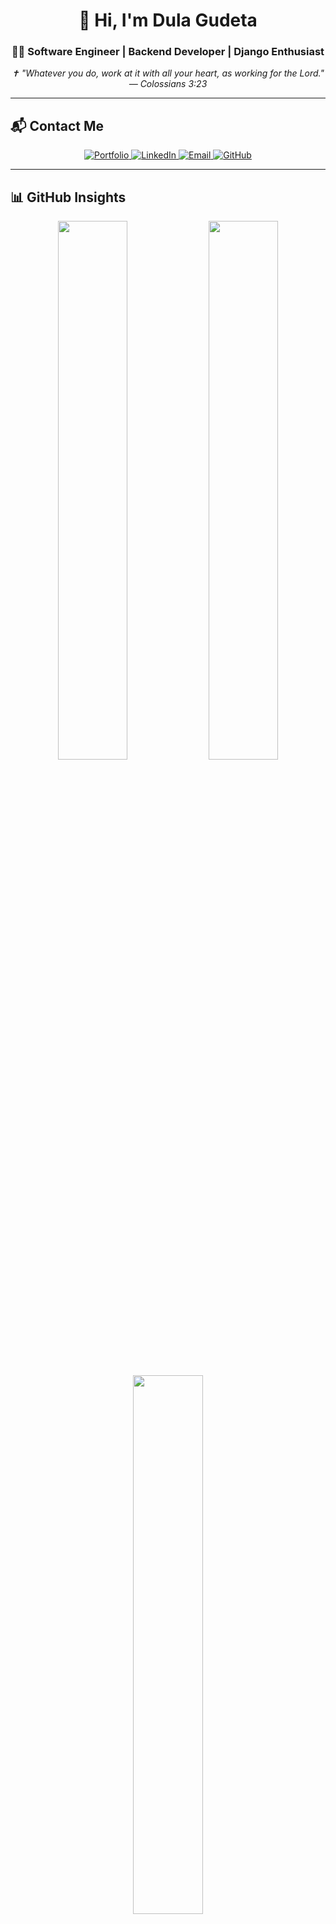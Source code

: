 <h1 align="center">👋 Hi, I'm Dula Gudeta</h1>
<h3 align="center">🧑‍💻 Software Engineer | Backend Developer | Django Enthusiast</h3>

<p align="center">
  <em>✝️ "Whatever you do, work at it with all your heart, as working for the Lord." — Colossians 3:23</em>
</p>

---

## 📬 Contact Me

<p align="center">
  <a href="https://dulagudeta.netlify.app" target="_blank">
    <img src="https://img.shields.io/badge/Portfolio-black?style=for-the-badge&logo=About.me&logoColor=white" alt="Portfolio"/>
  </a>
  <a href="https://www.linkedin.com/in/dula-gudeta-6057232b6" target="_blank">
    <img src="https://img.shields.io/badge/LinkedIn-0077B5?style=for-the-badge&logo=linkedin&logoColor=white" alt="LinkedIn"/>
  </a>
  <a href="mailto:dulagudeta22@gmail.com" target="_blank">
    <img src="https://img.shields.io/badge/Email-D14836?style=for-the-badge&logo=gmail&logoColor=white" alt="Email"/>
  </a>
  <a href="https://github.com/dulagudeta" target="_blank">
    <img src="https://img.shields.io/badge/GitHub-181717?style=for-the-badge&logo=github&logoColor=white" alt="GitHub"/>
  </a>
</p>

---

## 📊 GitHub Insights

<p align="center">
  <img src="https://github-readme-stats.vercel.app/api?username=dulagudeta&show_icons=true&theme=radical&count_private=true&hide_border=true" width="47%"/>
  <img src="https://github-readme-streak-stats.herokuapp.com?user=dulagudeta&theme=radical&hide_border=true" width="47%"/>
</p>

<p align="center">
  <img src="https://github-readme-stats.vercel.app/api/top-langs/?username=dulagudeta&layout=compact&theme=radical&hide_border=true&langs_count=6" width="47%" />
</p>

---

## 🏆 GitHub Trophies

<p align="center">
  <img src="https://github-profile-trophy.vercel.app/?username=dulagudeta&theme=darkhub&column=6&margin-w=10&margin-h=10" />
</p>

---

## 📈 Contribution Graph

<p align="center">
  <img src="https://github-readme-activity-graph.cyclic.app/graph?username=dulagudeta&theme=react-dark&hide_border=true&radius=8" />
</p>

---

## ⏱️ Wakatime Coding Stats (Optional)

<p align="center">
  <img src="https://github-readme-stats.vercel.app/api/wakatime?username=dulagudeta&theme=radical&hide_border=true" />
</p>

---

<p align="center">
  <img src="https://komarev.com/ghpvc/?username=dulagudeta&label=Profile%20views&color=blueviolet&style=flat" alt="Profile Views" />
</p>

---

## 🙏 Worship While Coding

- 🎧 [*Christian Lo-Fi – Beats to Pray/Code To*](https://youtu.be/6cVHKr13tQg?si=6SU7f2DN7zuE_RoH)  
- 📖 [*Scripture LoFi – Psalms & Proverbs*](https://youtu.be/p_-IBpGFmGw?si=gccLqpIJj2QS0YY7)  
- 🎵 [*Worship Coding Flow*](https://youtu.be/Xx1MjhzKcYw?si=HNS8g7ln_61_M4jK)  

---

<p align="center">
  🙌 *Code with purpose. Build with passion. Serve with faith.* ✝️
</p>
